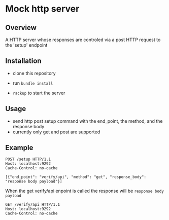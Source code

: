 

# Mock http server


## Overview

A HTTP server whose responses are controled via a post HTTP request to the 'setup' endpoint



## Installation

- clone this repository

- run `bundle install`

- `rackup` to start the server




## Usage
- send http post setup command with the end_point, the method, and the response body
- currently only get and post are supported

## Example

```
POST /setup HTTP/1.1
Host: localhost:9292
Cache-Control: no-cache

[{"end_point": "verify/api", "method": "get", "response_body": "response body payload"}]
```

When the get verify/api enpoint is called the response will be `response body payload`
```
GET /verify/api HTTP/1.1
Host: localhost:9292
Cache-Control: no-cache
```
